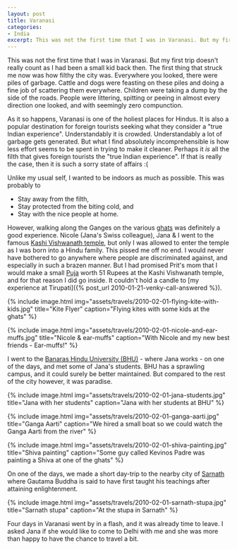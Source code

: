 ```yaml
---
layout: post
title: Varanasi
categories:
- India
excerpt: This was not the first time that I was in Varanasi. But my first trip doesn't really count as I had been a small kid back then. The first thing that struck me now was how filthy the city was. Everywhere you looked, there were piles of garbage. Cattle and dogs were feasting on these piles and doing a fine job of scattering them everywhere. Children were taking a dump by the side of the roads. People were littering, spitting or peeing in almost every direction one looked, and with seemingly zero compunction.
---
```


This was not the first time that I was in Varanasi. But my first trip doesn't
really count as I had been a small kid back then. The first thing that struck me
now was how filthy the city was. Everywhere you looked, there were piles of
garbage. Cattle and dogs were feasting on these piles and doing a fine job of
scattering them everywhere. Children were taking a dump by the side of the roads.
People were littering, spitting or peeing in almost every direction one looked,
and with seemingly zero compunction.

As it so happens, Varanasi is one of the holiest places for Hindus. It is also a
popular destination for foreign tourists seeking what they consider a "true
Indian experience". Understandably it is crowded. Understandably a lot of
garbage gets generated. But what I find absolutely incomprehensible is how less
effort seems to be spent in trying to make it cleaner. Perhaps it _is_ all the
filth that gives foreign tourists the "true Indian experience". If that is
really the case, then it is such a sorry state of affairs :(

Unlike my usual self, I wanted to be indoors as much as possible. This was
probably to

- Stay away from the filth,
- Stay protected from the biting cold, and
- Stay with the nice people at home.

However, walking along the Ganges on the various
[ghats](https://en.wikipedia.org/wiki/Ghats_in_Varanasi) was definitely a good
experience. Nicole (Jana's Swiss colleague), Jana & I went to the famous [Kashi
Vishwanath temple](https://en.wikipedia.org/wiki/Kashi_Vishwanath_Temple), but
only I was allowed to enter the temple as I was born into a Hindu family. This
pissed me off no end. I would never have bothered to go anywhere where people
are discriminated against, and especially in such a brazen manner. But I had
promised Prit's mom that I would make a small
[Puja](https://en.wikipedia.org/wiki/Puja_(Hinduism)) worth 51 Rupees at the
Kashi Vishwanath temple, and for that reason I did go inside. It couldn't hold a
candle to [my experience at Tirupati]({% post_url 2010-01-21-venky-call-answered
%}).

{% include image.html
    img="assets/travels/2010-02-01-flying-kite-with-kids.jpg"
    title="Kite Flyer"
    caption="Flying kites with some kids at the ghats" %}

{% include image.html
    img="assets/travels/2010-02-01-nicole-and-ear-muffs.jpg"
    title="Nicole & ear-muffs"
    caption="With Nicole and my new best friends - Ear-muffs!" %}

I went to the [Banaras Hindu University
(BHU)](https://en.wikipedia.org/wiki/Banaras_Hindu_University) - where Jana
works - on one of the days, and met some of Jana's students. BHU has a sprawling
campus, and it could surely be better maintained. But compared to the rest of
the city however, it was paradise.

{% include image.html
    img="assets/travels/2010-02-01-jana-students.jpg"
    title="Jana with her students"
    caption="Jana with her students at BHU" %}

{% include image.html
    img="assets/travels/2010-02-01-ganga-aarti.jpg"
    title="Ganga Aarti"
    caption="We hired a small boat so we could watch the Ganga Aarti from the river" %}

{% include image.html
    img="assets/travels/2010-02-01-shiva-painting.jpg"
    title="Shiva painting"
    caption="Some guy called Kevinos Padre was painting a Shiva at one of the
        ghats" %}

On one of the days, we made a short day-trip to the nearby city of
[Sarnath](https://en.wikipedia.org/wiki/Sarnath) where Gautama Buddha is said to
have first taught his teachings after attaining enlightenment.

{% include image.html
    img="assets/travels/2010-02-01-sarnath-stupa.jpg"
    title="Sarnath stupa"
    caption="At the stupa in Sarnath" %}

Four days in Varanasi went by in a flash, and it was already time to leave. I
asked Jana if she would like to come to Delhi with me and she was more than
happy to have the chance to travel a bit.
